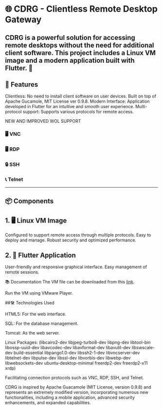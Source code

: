 # 🌐 CDRG - Clientless Remote Desktop Gateway

## CDRG is a powerful solution for accessing remote desktops without the need for additional client software. This project includes a Linux VM image and a modern application built with Flutter. 🎉

## 🚀 Features
Clientless: No need to install client software on user devices.
Built on top of Apache Gucamole, MIT License ver 0.9.8. 
Modern Interface: Application developed in Flutter for an intuitive and smooth user experience.
Multi-protocol support: Supports various protocols for remote access.

NEW AND IMPROVED WOL SUPPORT

###  🖥️ VNC
###  🖥️ RDP
###  🔒 SSH
###  📞 Telnet
--------------------------------------------------
##  📦 Components

## 1. 🖥️ Linux VM Image
Configured to support remote access through multiple protocols.
Easy to deploy and manage.
Robust security and optimized performance.

## 2. 📱 Flutter Application
User-friendly and responsive graphical interface.
Easy management of remote sessions.


📚 Documentation
The VM file can be downloaded from this [link](https://drive.google.com/drive/folders/1sXhh3tXoJFv_ORaoZB0gsEsxQGFSKaSt?usp=sharing).

Run the VM using VMware Player.

##🛠️ Technologies Used

HTML5: For the web interface.
    
SQL: For the database management.
    
Tomcat: As the web server.
    
Linux Packages: 
(libcairo2-dev libjpeg-turbo8-dev libpng-dev libtool-bin libossp-uuid-dev libavcodec-dev  libavformat-dev libavutil-dev libswscale-dev build-essential libpango1.0-dev libssh2-1-dev libvncserver-dev libtelnet-dev libpulse-dev libssl-dev libvorbis-dev libwebp-dev libwebsockets-dev ubuntu-desktop-minimal freerdp2-dev freerdp2-x11 xrdp)


Facilitating connection protocols such as VNC, RDP, SSH, and Telnet.

CDRG is inspired by Apache Guacamole (MIT License, version 0.9.8) and represents an extremely modified version, incorporating numerous new functionalities, including a mobile application, advanced security enhancements, and expanded capabilities.
